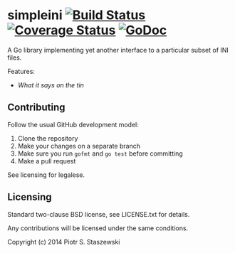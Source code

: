 # simpleini [![Build Status](https://travis-ci.org/drbig/simpleini.svg?branch=master)](https://travis-ci.org/drbig/simpleini) [![Coverage Status](https://img.shields.io/coveralls/drbig/simpleini.svg)](https://coveralls.io/r/drbig/simpleini?branch=master) [![GoDoc](https://godoc.org/github.com/drbig/simpleini?status.svg)](http://godoc.org/github.com/drbig/simpleini)

A Go library implementing yet another interface to a particular subset of INI files.

Features:

- *What it says on the tin*

## Contributing

Follow the usual GitHub development model:

1. Clone the repository
2. Make your changes on a separate branch
3. Make sure you run `gofmt` and `go test` before committing
4. Make a pull request

See licensing for legalese.

## Licensing

Standard two-clause BSD license, see LICENSE.txt for details.

Any contributions will be licensed under the same conditions.

Copyright (c) 2014 Piotr S. Staszewski

